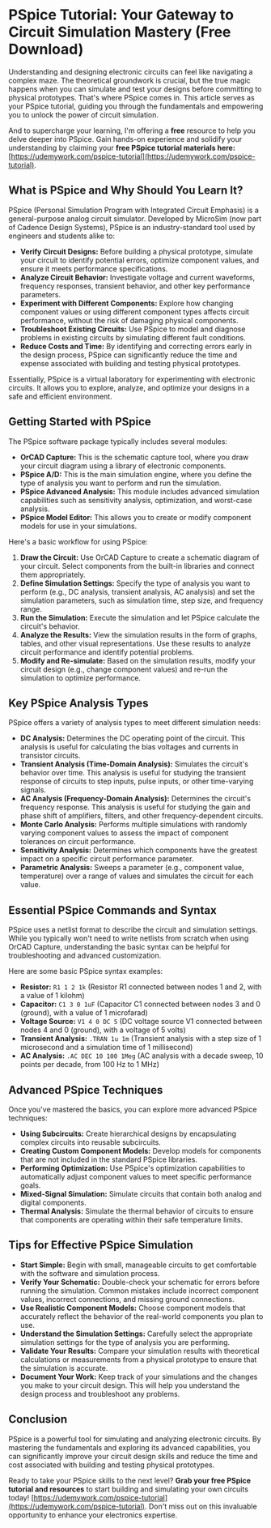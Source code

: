 # PSpice Tutorial: Your Gateway to Circuit Simulation Mastery (Free Download)

Understanding and designing electronic circuits can feel like navigating a complex maze. The theoretical groundwork is crucial, but the true magic happens when you can simulate and test your designs before committing to physical prototypes. That's where PSpice comes in. This article serves as your PSpice tutorial, guiding you through the fundamentals and empowering you to unlock the power of circuit simulation.

And to supercharge your learning, I'm offering a **free** resource to help you delve deeper into PSpice. Gain hands-on experience and solidify your understanding by claiming your **free PSpice tutorial materials here:** [https://udemywork.com/pspice-tutorial](https://udemywork.com/pspice-tutorial).

## What is PSpice and Why Should You Learn It?

PSpice (Personal Simulation Program with Integrated Circuit Emphasis) is a general-purpose analog circuit simulator. Developed by MicroSim (now part of Cadence Design Systems), PSpice is an industry-standard tool used by engineers and students alike to:

*   **Verify Circuit Designs:** Before building a physical prototype, simulate your circuit to identify potential errors, optimize component values, and ensure it meets performance specifications.
*   **Analyze Circuit Behavior:** Investigate voltage and current waveforms, frequency responses, transient behavior, and other key performance parameters.
*   **Experiment with Different Components:** Explore how changing component values or using different component types affects circuit performance, without the risk of damaging physical components.
*   **Troubleshoot Existing Circuits:** Use PSpice to model and diagnose problems in existing circuits by simulating different fault conditions.
*   **Reduce Costs and Time:** By identifying and correcting errors early in the design process, PSpice can significantly reduce the time and expense associated with building and testing physical prototypes.

Essentially, PSpice is a virtual laboratory for experimenting with electronic circuits. It allows you to explore, analyze, and optimize your designs in a safe and efficient environment.

## Getting Started with PSpice

The PSpice software package typically includes several modules:

*   **OrCAD Capture:** This is the schematic capture tool, where you draw your circuit diagram using a library of electronic components.
*   **PSpice A/D:** This is the main simulation engine, where you define the type of analysis you want to perform and run the simulation.
*   **PSpice Advanced Analysis:** This module includes advanced simulation capabilities such as sensitivity analysis, optimization, and worst-case analysis.
*   **PSpice Model Editor:**  This allows you to create or modify component models for use in your simulations.

Here's a basic workflow for using PSpice:

1.  **Draw the Circuit:** Use OrCAD Capture to create a schematic diagram of your circuit. Select components from the built-in libraries and connect them appropriately.
2.  **Define Simulation Settings:** Specify the type of analysis you want to perform (e.g., DC analysis, transient analysis, AC analysis) and set the simulation parameters, such as simulation time, step size, and frequency range.
3.  **Run the Simulation:** Execute the simulation and let PSpice calculate the circuit's behavior.
4.  **Analyze the Results:** View the simulation results in the form of graphs, tables, and other visual representations. Use these results to analyze circuit performance and identify potential problems.
5.  **Modify and Re-simulate:** Based on the simulation results, modify your circuit design (e.g., change component values) and re-run the simulation to optimize performance.

## Key PSpice Analysis Types

PSpice offers a variety of analysis types to meet different simulation needs:

*   **DC Analysis:** Determines the DC operating point of the circuit. This analysis is useful for calculating the bias voltages and currents in transistor circuits.
*   **Transient Analysis (Time-Domain Analysis):** Simulates the circuit's behavior over time. This analysis is useful for studying the transient response of circuits to step inputs, pulse inputs, or other time-varying signals.
*   **AC Analysis (Frequency-Domain Analysis):** Determines the circuit's frequency response. This analysis is useful for studying the gain and phase shift of amplifiers, filters, and other frequency-dependent circuits.
*   **Monte Carlo Analysis:** Performs multiple simulations with randomly varying component values to assess the impact of component tolerances on circuit performance.
*   **Sensitivity Analysis:** Determines which components have the greatest impact on a specific circuit performance parameter.
*   **Parametric Analysis:**  Sweeps a parameter (e.g., component value, temperature) over a range of values and simulates the circuit for each value.

## Essential PSpice Commands and Syntax

PSpice uses a netlist format to describe the circuit and simulation settings. While you typically won't need to write netlists from scratch when using OrCAD Capture, understanding the basic syntax can be helpful for troubleshooting and advanced customization.

Here are some basic PSpice syntax examples:

*   **Resistor:** `R1 1 2 1k` (Resistor R1 connected between nodes 1 and 2, with a value of 1 kilohm)
*   **Capacitor:** `C1 3 0 1uF` (Capacitor C1 connected between nodes 3 and 0 (ground), with a value of 1 microfarad)
*   **Voltage Source:** `V1 4 0 DC 5` (DC voltage source V1 connected between nodes 4 and 0 (ground), with a voltage of 5 volts)
*   **Transient Analysis:** `.TRAN 1u 1m` (Transient analysis with a step size of 1 microsecond and a simulation time of 1 millisecond)
*   **AC Analysis:** `.AC DEC 10 100 1Meg` (AC analysis with a decade sweep, 10 points per decade, from 100 Hz to 1 MHz)

## Advanced PSpice Techniques

Once you've mastered the basics, you can explore more advanced PSpice techniques:

*   **Using Subcircuits:**  Create hierarchical designs by encapsulating complex circuits into reusable subcircuits.
*   **Creating Custom Component Models:**  Develop models for components that are not included in the standard PSpice libraries.
*   **Performing Optimization:**  Use PSpice's optimization capabilities to automatically adjust component values to meet specific performance goals.
*   **Mixed-Signal Simulation:** Simulate circuits that contain both analog and digital components.
*   **Thermal Analysis:**  Simulate the thermal behavior of circuits to ensure that components are operating within their safe temperature limits.

## Tips for Effective PSpice Simulation

*   **Start Simple:** Begin with small, manageable circuits to get comfortable with the software and simulation process.
*   **Verify Your Schematic:** Double-check your schematic for errors before running the simulation. Common mistakes include incorrect component values, incorrect connections, and missing ground connections.
*   **Use Realistic Component Models:**  Choose component models that accurately reflect the behavior of the real-world components you plan to use.
*   **Understand the Simulation Settings:**  Carefully select the appropriate simulation settings for the type of analysis you are performing.
*   **Validate Your Results:** Compare your simulation results with theoretical calculations or measurements from a physical prototype to ensure that the simulation is accurate.
*   **Document Your Work:**  Keep track of your simulations and the changes you make to your circuit design. This will help you understand the design process and troubleshoot any problems.

## Conclusion

PSpice is a powerful tool for simulating and analyzing electronic circuits. By mastering the fundamentals and exploring its advanced capabilities, you can significantly improve your circuit design skills and reduce the time and cost associated with building and testing physical prototypes.

Ready to take your PSpice skills to the next level? **Grab your free PSpice tutorial and resources** to start building and simulating your own circuits today! [https://udemywork.com/pspice-tutorial](https://udemywork.com/pspice-tutorial). Don't miss out on this invaluable opportunity to enhance your electronics expertise.
